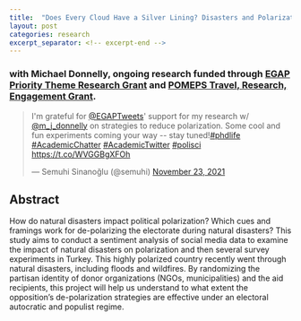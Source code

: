 ```yaml
---
title:  "Does Every Cloud Have a Silver Lining? Disasters and Polarization"
layout: post
categories: research
excerpt_separator: <!-- excerpt-end -->
---
```

### with Michael Donnelly, ongoing research funded through [EGAP Priority Theme Research Grant](https://egap.org/project/does-every-cloud-have-a-silver-lining-disasters-and-polarization/) and [POMEPS Travel, Research, Engagement Grant](https://pomeps.org/call-for-proposals-2022-travel-research-engagement-grants).

<blockquote class="twitter-tweet" data-theme="dark"><p lang="en" dir="ltr">I&#39;m grateful for <a href="https://twitter.com/EGAPTweets?ref_src=twsrc%5Etfw">@EGAPTweets</a>&#39; support for my research w/ <a href="https://twitter.com/m_j_donnelly?ref_src=twsrc%5Etfw">@m_j_donnelly</a> on strategies to reduce polarization. Some cool and fun experiments coming your way -- stay tuned!<a href="https://twitter.com/hashtag/phdlife?src=hash&amp;ref_src=twsrc%5Etfw">#phdlife</a> <a href="https://twitter.com/hashtag/AcademicChatter?src=hash&amp;ref_src=twsrc%5Etfw">#AcademicChatter</a> <a href="https://twitter.com/hashtag/AcademicTwitter?src=hash&amp;ref_src=twsrc%5Etfw">#AcademicTwitter</a> <a href="https://twitter.com/hashtag/polisci?src=hash&amp;ref_src=twsrc%5Etfw">#polisci</a> <a href="https://t.co/WVGGBgXFOh">https://t.co/WVGGBgXFOh</a></p>&mdash; Semuhi Sinanoğlu (@semuhi) <a href="https://twitter.com/semuhi/status/1463239485509058570?ref_src=twsrc%5Etfw">November 23, 2021</a></blockquote> <script async src="https://platform.twitter.com/widgets.js" charset="utf-8"></script>

<!-- excerpt-end -->

## Abstract 

How do natural disasters impact political polarization? Which cues and framings work for de-polarizing the electorate during natural disasters? This study aims to conduct a sentiment analysis of social media data to examine the impact of natural disasters on polarization and then several survey experiments in Turkey. This highly polarized country recently went through natural disasters, including floods and wildfires. By randomizing the partisan identity of donor organizations (NGOs, municipalities) and the aid recipients, this project will help us understand to what extent the opposition’s de-polarization strategies are effective under an electoral autocratic and populist regime.



